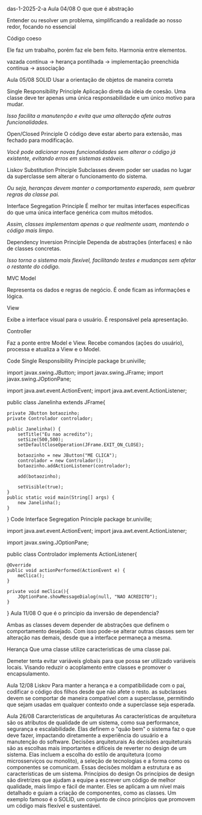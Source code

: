 das-1-2025-2-a
Aula 04/08
O que que é abstração

Entender ou resolver um problema, simplificando a realidade ao nosso redor, focando no essencial

Código coeso

Ele faz um trabalho, porém faz ele bem feito. Harmonia entre elementos.

vazada contínua -> herança
pontilhada -> implementação
preenchida contínua -> associação

Aula 05/08
SOLID
Usar a orientação de objetos de maneira correta

Single Responsibility Principle
Aplicação direta da ideia de coesão. Uma classe deve ter apenas uma única responsabilidade e um único motivo para mudar.

_Isso facilita a manutenção e evita que uma alteração afete outras funcionalidades._

Open/Closed Principle
O código deve estar aberto para extensão, mas fechado para modificação.

_Você pode adicionar novas funcionalidades sem alterar o código já existente, evitando erros em sistemas estáveis._

Liskov Substitution Principle
Subclasses devem poder ser usadas no lugar da superclasse sem alterar o funcionamento do sistema.

_Ou seja, heranças devem manter o comportamento esperado, sem quebrar regras da classe pai._

Interface Segregation Principle
É melhor ter muitas interfaces específicas do que uma única interface genérica com muitos métodos.

_Assim, classes implementam apenas o que realmente usam, mantendo o código mais limpo._

Dependency Inversion Principle
Dependa de abstrações (interfaces) e não de classes concretas.

_Isso torna o sistema mais flexível, facilitando testes e mudanças sem afetar o restante do código._

MVC
Model

Representa os dados e regras de negócio. É onde ficam as informações e lógica.

View

Exibe a interface visual para o usuário. É responsável pela apresentação.

Controller

Faz a ponte entre Model e View. Recebe comandos (ações do usuário), processa e atualiza a View e o Model.

Code Single Responsibility Principle
package br.univille;

import javax.swing.JButton;
import javax.swing.JFrame;
import javax.swing.JOptionPane;

import java.awt.event.ActionEvent;
import java.awt.event.ActionListener;


public class Janelinha extends JFrame{

    private JButton botaozinho;
    private Controlador controlador;

    public Janelinha() {
        setTitle("Eu nao acredito");
        setSize(500,500);
        setDefaultCloseOperation(JFrame.EXIT_ON_CLOSE);

        botaozinho = new JButton("ME CLICA");
        controlador = new Controlador();
        botaozinho.addActionListener(controlador);
        
        add(botaozinho);

        setVisible(true);
    }
    public static void main(String[] args) {
        new Janelinha();
    }
}
Code Interface Segregation Principle
package br.univille;

import java.awt.event.ActionEvent;
import java.awt.event.ActionListener;

import javax.swing.JOptionPane;

public class Controlador implements ActionListener{

    @Override
    public void actionPerformed(ActionEvent e) {
        meClica();
    }

    private void meClica(){
        JOptionPane.showMessageDialog(null, "NAO ACREDITO");
    }
    
    
}
Aula 11/08
O que é o principio da inversão de dependencia?

Ambas as classes devem depender de abstrações que definem o comportamento desejado. Com isso pode-se alterar outras classes sem ter alteração nas demais, desde que a interface permaneça a mesma.

Herança
Que uma classe utilize caracteristicas de uma classe pai.

Demeter
tenta evitar variáveis globais para que possa ser utilizado variáveis locais. Visando reduzir o acoplamento entre classes e promover o encapsulamento.

Aula 12/08
Liskov
Para manter a herança e a compatibilidade com o pai, codificar o código dos filhos desde que não afete o resto. as subclasses devem se comportar de maneira compatível com a superclasse, permitindo que sejam usadas em qualquer contexto onde a superclasse seja esperada.

Aula 26/08
Cararcteristicas de arquiteturas
As características de arquitetura são os atributos de qualidade de um sistema, como sua performance, segurança e escalabilidade. Elas definem o "quão bem" o sistema faz o que deve fazer, impactando diretamente a experiência do usuário e a manutenção do software.
Decisões arquiteturais
As decisões arquiteturais são as escolhas mais importantes e difíceis de reverter no design de um sistema. Elas incluem a escolha do estilo de arquitetura (como microsserviços ou monolito), a seleção de tecnologias e a forma como os componentes se comunicam. Essas decisões moldam a estrutura e as características de um sistema.
Princípios do design
Os princípios de design são diretrizes que ajudam a equipe a escrever um código de melhor qualidade, mais limpo e fácil de manter. Eles se aplicam a um nível mais detalhado e guiam a criação de componentes, como as classes. Um exemplo famoso é o SOLID, um conjunto de cinco princípios que promovem um código mais flexível e sustentável.
